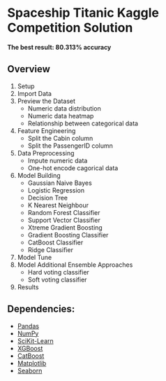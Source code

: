 
# Spaceship Titanic Kaggle Competition Solution
**The best result: 80.313% accuracy**

## Overview
1. Setup
2. Import Data
3. Preview the Dataset
    * Numeric data distribution
    * Numeric data heatmap
    * Relationship between categorical data
4. Feature Engineering
    * Split the Cabin column
    * Split the PassengerID column
5. Data Preprocessing
    * Impute numeric data
    * One-hot encode cagorical data
6. Model Building
    * Gaussian Naive Bayes
    * Logistic Regression
    * Decision Tree
    * K Nearest Neighbour
    * Random Forest Classifier
    * Support Vector Classifier
    * Xtreme Gradient Boosting
    * Gradient Boosting Classifier
    * CatBoost Classifier
    * Ridge Classifier
7. Model Tune
8. Model Additional Ensemble Approaches
    * Hard voting classifier
    * Soft voting classifier
9. Results

## Dependencies:
* [Pandas](https://pandas.pydata.org/)
* [NumPy](https://numpy.org/)
* [SciKit-Learn](https://scikit-learn.org/stable/)
* [XGBoost](https://xgboost.ai/)
* [CatBoost](https://catboost.ai/)
* [Matplotlib](https://matplotlib.org/)
* [Seaborn](https://seaborn.pydata.org/)